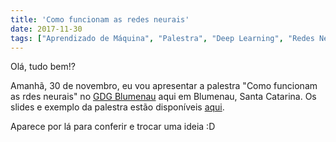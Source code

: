 ```yaml
---
title: 'Como funcionam as redes neurais'
date: 2017-11-30
tags: ["Aprendizado de Máquina", "Palestra", "Deep Learning", "Redes Neurais"]
---
```


Olá, tudo bem!?

Amanhã, 30 de novembro, eu vou apresentar a palestra "Como funcionam as rdes neurais" no [GDG Blumenau](https://www.meetup.com/GDG-Blumenau/) aqui em Blumenau, Santa Catarina. Os slides  e exemplo da palestra estão disponíveis [aqui](https://github.com/ejulio/talks/tree/master/como-funcionam-as-redes-neurais).

Aparece por lá para conferir e trocar uma ideia :D
